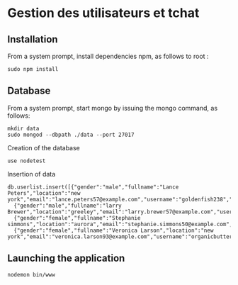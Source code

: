 # Gestion des utilisateurs et tchat

## Installation

From a system prompt, install dependencies npm, as follows to root :

```
sudo npm install
```

## Database

From a system prompt, start mongo by issuing the mongo command, as follows:

```
mkdir data
sudo mongod --dbpath ./data --port 27017
```

Creation of the database

```
use nodetest
```

Insertion of data

```
db.userlist.insert([{"gender":"male","fullname":"Lance Peters","location":"new york","email":"lance.peters57@example.com","username":"goldenfish238","password":"manchester","age":"32","picture":"http://api.randomuser.me/portraits/men/54.jpg"},
  {"gender":"male","fullname":"larry Brewer","location":"greeley","email":"larry.brewer57@example.com","username":"greengoose535","password":"snapon","age":45,"picture":"http://api.randomuser.me/portraits/men/32.jpg"},
  {"gender":"female","fullname":"Stephanie simmons","location":"aurora","email":"stephanie.simmons50@example.com","username":"whitemouse257","age":"27","password":"john","picture":"http://api.randomuser.me/portraits/women/90.jpg"},
  {"gender":"female","fullname":"Veronica Larson","location":"new york","email":"veronica.larson93@example.com","username":"organicbutterfly844","password":"easton","age":24,"picture":"http://api.randomuser.me/portraits/women/65.jpg"}])
```

## Launching the application

```
nodemon bin/www
```
